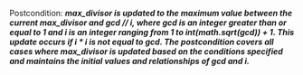 Postcondition: ***max_divisor is updated to the maximum value between the current max_divisor and gcd // i, where gcd is an integer greater than or equal to 1 and i is an integer ranging from 1 to int(math.sqrt(gcd)) + 1. This update occurs if i * i is not equal to gcd. The postcondition covers all cases where max_divisor is updated based on the conditions specified and maintains the initial values and relationships of gcd and i.***